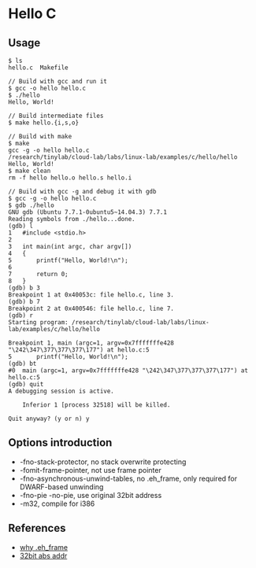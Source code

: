 
# Hello C

## Usage

    $ ls
    hello.c  Makefile

    // Build with gcc and run it
    $ gcc -o hello hello.c
    $ ./hello
    Hello, World!

    // Build intermediate files
    $ make hello.{i,s,o}

    // Build with make
    $ make
    gcc -g -o hello hello.c
    /research/tinylab/cloud-lab/labs/linux-lab/examples/c/hello/hello
    Hello, World!
    $ make clean
    rm -f hello hello.o hello.s hello.i

    // Build with gcc -g and debug it with gdb
    $ gcc -g -o hello hello.c
    $ gdb ./hello
    GNU gdb (Ubuntu 7.7.1-0ubuntu5~14.04.3) 7.7.1
    Reading symbols from ./hello...done.
    (gdb) l
    1	#include <stdio.h>
    2	
    3	int main(int argc, char argv[])
    4	{
    5		printf("Hello, World!\n");
    6	
    7		return 0;
    8	}
    (gdb) b 3
    Breakpoint 1 at 0x40053c: file hello.c, line 3.
    (gdb) b 7
    Breakpoint 2 at 0x400546: file hello.c, line 7.
    (gdb) r
    Starting program: /research/tinylab/cloud-lab/labs/linux-lab/examples/c/hello/hello 
    
    Breakpoint 1, main (argc=1, argv=0x7fffffffe428 "\242\347\377\377\377\177") at hello.c:5
    5		printf("Hello, World!\n");
    (gdb) bt
    #0  main (argc=1, argv=0x7fffffffe428 "\242\347\377\377\377\177") at hello.c:5
    (gdb) quit
    A debugging session is active.
    
    	Inferior 1 [process 32518] will be killed.
    
    Quit anyway? (y or n) y

## Options introduction

* -fno-stack-protector, no stack overwrite protecting
* -fomit-frame-pointer, not use frame pointer
* -fno-asynchronous-unwind-tables, no .eh_frame, only required for DWARF-based unwinding
* -fno-pie -no-pie, use original 32bit address
* -m32, compile for i386

## References

* [why .eh_frame](https://stackoverflow.com/questions/26300819/why-gcc-compiled-c-program-needs-eh-frame-section)
* [32bit abs addr](https://stackoverflow.com/questions/43367427/32-bit-absolute-addresses-no-longer-allowed-in-x86-64-linux)

